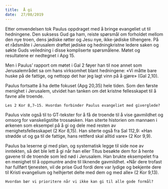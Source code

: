 ```yaml
---
title:  Å gi
date:  27/08/2019
---
```


Etter omvendelsen tok Paulus oppdraget med å bringe evangeliet ut til hedningene. Den suksess Gud ga ham, reiste spørsmål om forholdet mellom den nye troen, dens jødiske røtter og Jesu nye, ikke-jødiske tilhengere. På et rådsmåte i Jerusalem drøftet jødiske og hedningkristne ledere saken og søkte Guds veiledning i disse kompliserte spørsmålene. Møtet og resultatene er nedtegnet i Apg 15.

Men i Paulus’ rapport om møtet i Gal 2 føyer han til noe annet som Jerusalemrådet sa om hans virksomhet blant hedningene: «Vi måtte bare huske på de fattige, og nettopp det har jeg lagt vinn på å gjøre» (Gal 2,10).

Paulus fortsatte å ha dette fokuset (Apg 20,35) hele tiden. Som den første menighet i Jerusalem, utvidet han tanken om det kristne fellesskapet til å favne alle troende.

`Les 2 Kor 8,7–15. Hvordan forbinder Paulus evangeliet med giverglede?`

Paulus viste også til to GT-tekster for å få de troende til å vise gavmildhet og omsorg for vanskeligstilte trossøsken. Han siterte historien om mannaen i ørkenen som eksempel på å gi og dele med resten av menighetsfellesskapet (2 Kor 8,15). Han siterte også fra Sal 112,9: «Han strødde ut og ga til de fattige, hans rettferd skal alltid vare» (2 Kor 9,9).

Paulus ba leserne gi med plan, og systematisk legge til side noe av inntekten, så det ble lett å gi når han eller Titus besøkte dem for å hente gavene til de troende som led nød i Jerusalem. Han brukte eksempelet fra en menighet til å oppmuntre andre til liknende gavmildhet. «Når dere trofast har fullført tjenesten, vil de prise Gud fordi dere var lydige og bekjente dere til Kristi evangelium og helhjertet delte med dem og med alle» (2 Kor 9,13).

`Hvordan bør vi prioritere når vi ikke kan gi til alle gode formål?`